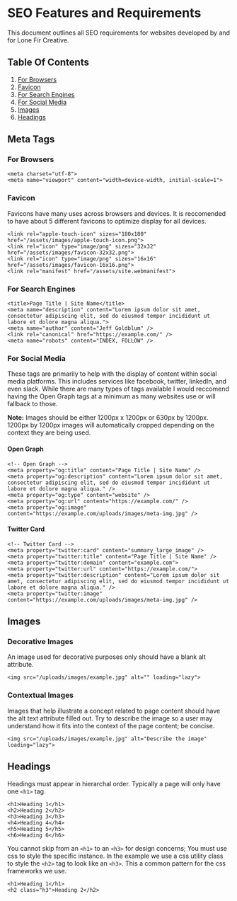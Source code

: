 # SEO Features and Requirements
This document outlines all SEO requirements for websites developed by and for Lone Fir Creative.

## Table Of Contents
1. [For Browsers](#for-browsers)
2. [Favicon](#favicon)
3. [For Search Engines](#for-search-engines)
4. [For Social Media](#for-social-media)
5. [Images](#images)
6. [Headings](#headings)

## Meta Tags
### For Browsers
```
<meta charset="utf-8">
<meta name="viewport" content="width=device-width, initial-scale=1">
```

### Favicon
Favicons have many uses across browsers and devices. It is reccomended to have about 5 different favicons to optimize display for all devices.

```
<link rel="apple-touch-icon" sizes="180x180" href="/assets/images/apple-touch-icon.png">
<link rel="icon" type="image/png" sizes="32x32" href="/assets/images/favicon-32x32.png">
<link rel="icon" type="image/png" sizes="16x16" href="/assets/images/favicon-16x16.png">
<link rel="manifest" href="/assets/site.webmanifest">
```

### For Search Engines
```
<title>Page Title | Site Name</title>
<meta name="description" content="Lorem ipsum dolor sit amet, consectetur adipiscing elit, sed do eiusmod tempor incididunt ut labore et dolore magna aliqua.">
<meta name="author" content="Jeff Goldblum" />
<link rel="canonical" href="https://example.com/" />
<meta name="robots" content="INDEX, FOLLOW" />
```

### For Social Media
These tags are primarily to help with the display of content within social media platforms. This includes services like facebook, twitter, linkedIn, and even slack. While there are many types of tags available I would reccomend having the Open Graph tags at a minimum as many websites use or will fallback to those.

**Note:** Images should be either 1200px x 1200px or 630px by 1200px. 1200px by 1200px images will automatically cropped depending on the context they are being used.

#### Open Graph
```
<!-- Open Graph -->
<meta property="og:title" content="Page Title | Site Name" />
<meta property="og:description" content="Lorem ipsum dolor sit amet, consectetur adipiscing elit, sed do eiusmod tempor incididunt ut labore et dolore magna aliqua." />
<meta property="og:type" content="website" />
<meta property="og:url" content="https://example.com/" />
<meta property="og:image" content="https://example.com/uploads/images/meta-img.jpg" />
```

#### Twitter Card
```
<!-- Twitter Card -->
<meta property="twitter:card" content="summary_large_image" />
<meta property="twitter:title" content="Page Title | Site Name" />
<meta property="twitter:domain" content="example.com">
<meta property="twitter:url" content="https://example.com/">
<meta property="twitter:description" content="Lorem ipsum dolor sit amet, consectetur adipiscing elit, sed do eiusmod tempor incididunt ut labore et dolore magna aliqua." />
<meta property="twitter:image" content="https://example.com/uploads/images/meta-img.jpg" />
```

## Images
### Decorative Images
An image used for decorative purposes only should have a blank alt attribute.

```
<img src="/uploads/images/example.jpg" alt="" loading="lazy">
```

### Contextual Images
Images that help illustrate a concept related to page content should have the alt text attribute filled out. Try to describe the image so a user may understand how it fits into the context of the page content; be concise.
```
<img src="/uploads/images/example.jpg" alt="Describe the image" loading="lazy">
```

## Headings
Headings must appear in hierarchal order. Typically a page will only have one `<h1>` tag.

```
<h1>Heading 1</h1>
<h2>Heading 2</h2>
<h3>Heading 3</h3>
<h4>Heading 4</h4>
<h5>Heading 5</h5>
<h6>Heading 6</h6>
```

You cannot skip from an `<h1>` to an `<h3>` for design concerns; You must use css to style the specific instance. In the example we use a css utility class to style the `<h2>` tag to look like an `<h3>`. This a common pattern for the css frameworks we use.

```
<h1>Heading 1</h1>
<h2 class="h3">Heading 2</h2>
```
